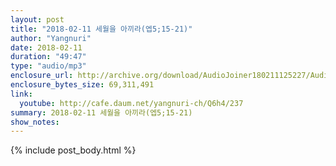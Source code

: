 ```yaml
---
layout: post
title: "2018-02-11 세월을 아끼라(엡5;15-21)"
author: "Yangnuri"
date: 2018-02-11
duration: "49:47"
type: "audio/mp3"
enclosure_url: http://archive.org/download/AudioJoiner180211125227/AudioJoiner180211125227.mp3
enclosure_bytes_size: 69,311,491
link:
  youtube: http://cafe.daum.net/yangnuri-ch/Q6h4/237
summary: 2018-02-11 세월을 아끼라(엡5;15-21)
show_notes:
---
```



{% include post_body.html %}
